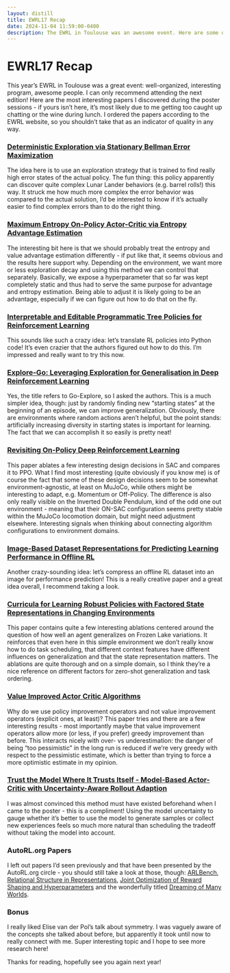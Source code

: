 ```yaml
---
layout: distill
title: EWRL17 Recap
date: 2024-11-04 11:59:00-0400
description: The EWRL in Toulouse was an awesome event. Here are some of my favorite posters!
---
```


# EWRL17 Recap

This year’s EWRL in Toulouse was a great event: well-organized, interesting program, awesome people. I can only recommend attending the next edition! Here are the most interesting papers I discovered during the poster sessions - if yours isn’t here, it’s most likely due to me getting too caught up chatting or the wine during lunch. I ordered the papers according to the EWRL website, so you shouldn’t take that as an indicator of quality in any way.

### [Deterministic Exploration via Stationary Bellman Error Maximization](https://openreview.net/forum?id=vYm3GOD8CG)

The idea here is to use an exploration strategy that is trained to find really high error states of the actual policy. The fun thing: this policy apparently can discover quite complex Lunar Lander behaviors (e.g. barrel rolls!) this way. It struck me how much more complex the error behavior was compared to the actual solution, I’d be interested to know if it’s actually easier to find complex errors than to do the right thing.

### [Maximum Entropy On-Policy Actor-Critic via Entropy Advantage Estimation](https://openreview.net/forum?id=4osMPTZFBF)

The interesting bit here is that we should probably treat the entropy and value advantage estimation differently - if put like that, it seems obvious and the results here support why. Depending on the environment, we want more or less exploration decay and using this method we can control that separately. Basically, we expose a hyperparameter that so far was kept completely static and thus had to serve the same purpose for advantage and entropy estimation. Being able to adjust it is likely going to be an advantage, especially if we can figure out how to do that on the fly.

### [Interpretable and Editable Programmatic Tree Policies for Reinforcement Learning](https://openreview.net/forum?id=yDicN3WVZ2)

This sounds like such a crazy idea: let’s translate RL policies into Python code! It’s even crazier that the authors figured out how to do this. I’m impressed and really want to try this now.

### [Explore-Go: Leveraging Exploration for Generalisation in Deep Reinforcement Learning](https://openreview.net/forum?id=qteUVvGvFQ)

Yes, the title refers to Go-Explore, so I asked the authors. This is a much simpler idea, though: just by randomly finding new “starting states” at the beginning of an episode, we can improve generalization. Obviously, there are environments where random actions aren’t helpful, but the point stands: artificially increasing diversity in starting states is important for learning. The fact that we can accomplish it so easily is pretty neat!

### [Revisiting On-Policy Deep Reinforcement Learning](https://openreview.net/forum?id=SYV6AlWh9P)

This paper ablates a few interesting design decisions in SAC and compares it to PPO. What I find most interesting (quite obviously if you know me) is of course the fact that some of these design decisions seem to be somewhat environment-agnostic, at least on MuJoCo, while others might be interesting to adapt, e.g. Momentum or Off-Policy. The difference is also only really visible on the Inverted Double Pendulum, kind of the odd one out environment - meaning that their ON-SAC configuration seems pretty stable within the MuJoCo locomotion domain, but might need adjustment elsewhere. Interesting signals when thinking about connecting algorithm configurations to environment domains.

### [Image-Based Dataset Representations for Predicting Learning Performance in Offline RL](https://openreview.net/forum?id=AKU4h6BPG7)

Another crazy-sounding idea: let’s compress an offline RL dataset into an image for performance prediction! This is a really creative paper and a great idea overall, I recommend taking a look.

### [Curricula for Learning Robust Policies with Factored State Representations in Changing Environments](https://openreview.net/forum?id=X3i12AKYJn)

This paper contains quite a few interesting ablations centered around the question of how well an agent generalizes on Frozen Lake variations. It reinforces that even here in this simple environment we don’t really know how to do task scheduling, that different context features have different influences on generalization and that the state representation matters. The ablations are quite thorough and on a simple domain, so I think they’re a nice reference on different factors for zero-shot generalization and task ordering.

### [Value Improved Actor Critic Algorithms](https://openreview.net/forum?id=rXSgsdvpV9)

Why do we use policy improvement operators and not value improvement operators (explicit ones, at least)? This paper tries and there are a few interesting results - most importantly maybe that value improvement operators allow more (or less, if you prefer) greedy improvement than before. This interacts nicely with over- vs underestimation: the danger of being “too pessimistic” in the long run is reduced if we’re very greedy with respect to the pessimistic estimate, which is better than trying to force a more optimistic estimate in my opinion.

### [Trust the Model Where It Trusts Itself - Model-Based Actor-Critic with Uncertainty-Aware Rollout Adaption](https://openreview.net/forum?id=VRJaXWiu7j)

I was almost convinced this method must have existed beforehand when I came to the poster - this is a compliment! Using the model uncertainty to gauge whether it’s better to use the model to generate samples or collect new experiences feels so much more natural than scheduling the tradeoff without taking the model into account. 

### AutoRL.org Papers

I left out papers I’d seen previously and that have been presented by the AutoRL.org circle - you should still take a look at those, though: [ARLBench](https://openreview.net/forum?id=ZEnbCWsxoL), [Relational Structure in Representations](https://openreview.net/forum?id=x60cH4KDRv), [Joint Optimization of Reward Shaping and Hyperparameters](https://openreview.net/forum?id=LkYaQzGgfL) and the wonderfully titled [Dreaming of Many Worlds](https://openreview.net/forum?id=zHt4K5zX4P).

### Bonus 

I really liked Elise van der Pol’s talk about symmetry. I was vaguely aware of the concepts she talked about before, but apparently it took until now to really connect with me. Super interesting topic and I hope to see more research here!

Thanks for reading, hopefully see you again next year!
